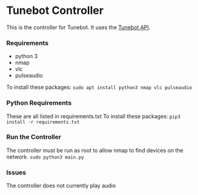 # Tunebot Controller

This is the controller for Tunebot. It uses the [Tunebot API](https://github.com/bronson-g/tunebot-api).

### Requirements
- python 3
- nmap
- vlc
- pulseaudio

To install these packages:
`sudo apt install python3 nmap vlc pulseaudio`

### Python Requirements
These are all listed in requirements.txt
To install these packages:
`pip3 install -r requirements.txt`

### Run the Controller
The controller must be run as root to allow nmap to find devices on the network.
`sudo python3 main.py`

### Issues
The controller does not currently play audio